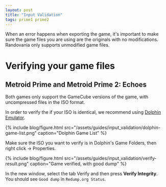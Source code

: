 ```yaml
---
layout: post
title: "Input Validation"
tags: prime1 prime2
---
```

When an error happens when exporting the game, it's important to make sure the game files you are using are the originals with no modifications. Randovania only supports unmodified game files.

# Verifying your game files

## Metroid Prime and Metroid Prime 2: Echoes

Both games only support the GameCube versions of the game, with uncompressed files in the ISO format.

In order to verify the if your ISO is identical, we recommend using [Dolphin Emulator](https://dolphin-emu.org/).

{% include blog/figure.html src="/assets/guides/input_validation/dolphin-game-list.png" caption="Dolphin Game List" %}

Make sure the ISO you want to verify is in Dolphin's Game Folders, then right click → Properties.

{% include blog/figure.html src="/assets/guides/input_validation/verify-result.png" caption="Game verified, with good dump" %}

In the new window, select the tab Verify and then press **Verify Integrity**. You should see `Good dump` in `Redump.org Status`.

